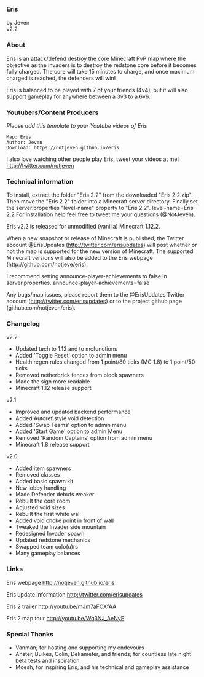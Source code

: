 ### Eris
by Jeven  
v2.2

### About

Eris is an attack/defend destroy the core Minecraft PvP map where the objective as 
the invaders is to destroy the redstone core before it becomes fully charged. The 
core will take 15 minutes to charge, and once maximum charged is reached, the 
defenders will win!

Eris is balanced to be played with 7 of your friends (4v4), but it will also 
support gameplay for anywhere between a 3v3 to a 6v6.

### Youtubers/Content Producers

*Please add this template to your Youtube videos of Eris*
	
```
Map: Eris
Author: Jeven
Download: https://notjeven.github.io/eris
```
I also love watching other people play Eris, tweet your videos at me!
	http://twitter.com/notjeven

### Technical information

To install, extract the folder "Eris 2.2" from the downloaded "Eris 2.2.zip".
Then move the "Eris 2.2" folder into a Minecraft server directory.
Finally set the server.properties "level-name" property to "Eris 2.2".
	level-name=Eris 2.2
For installation help feel free to tweet me your questions (@NotJeven).
	
Eris v2.2 is released for unmodified (vanilla) Minecraft 1.12.2.

When a new snapshot or release of Minecraft is published, the Twitter account 
@ErisUpdates (http://twitter.com/erisupdates) will post whether or not the map
is supported for the new version of Minecraft. The supported Minecraft versions 
will also be added to the Eris webpage (http://github.com/notjeve/eris).

I recommend setting announce-player-achievements to false in server.properties.
	announce-player-achievements=false

Any bugs/map issues, please report them to the @ErisUpdates Twitter account
(http://twitter.com/erisupdates) or to the project github page 
(github.com/notjeven/eris).

### Changelog

v2.2
- Updated tech to 1.12 and to mcfunctions
- Added 'Toggle Reset' option to admin menu
- Health regen rules changed from 1 point/80 ticks (MC 1.8) to 1 point/50 ticks
- Removed netherbrick fences from block spawners
- Made the sign more readable
- Minecraft 1.12 release support

v2.1
- Improved and updated backend performance
- Added Autoref style void detection
- Added 'Swap Teams' option to admin menu
- Added 'Start Game' option to admin Menu
- Removed 'Random Captains' option from admin menu
- Minecraft 1.8 release support

v2.0
- Added item spawners
- Removed classes
- Added basic spawn kit
- New lobby handling
- Made Defender debufs weaker
- Rebuilt the core room
- Adjusted void sizes
- Rebuilt the first white wall
- Added void choke point in front of wall
- Tweaked the Invader side mountain
- Redesigned Invader spawn
- Updated redstone mechanics
- Swapped team colo(u)rs
- Many gameplay balances

### Links

Eris webpage
	http://notjeven.github.io/eris

Eris update information
	http://twitter.com/erisupdates

Eris 2 trailer
	http://youtu.be/mJm7aFCXfAA

Eris 2 map tour
	http://youtu.be/Wq3NJ_AeNyE

### Special Thanks

- Vanman; for hosting and supporting my endevours
- Anster, Buikes, Colin, Dekameter, and friends; 
 for countless late night beta tests and inspiration
- Moesh; for inspiring Eris, and his technical and gameplay assistance
